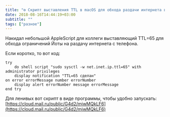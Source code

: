 ```yaml
---
title: "⚙️ Скрипт выставления TTL в macOS для обхода раздачи интернета в Йоте"
date: 2018-08-16T14:44:19+03:00
subtitle: ""
tags: ["разное"]
---
```


Накидал небольшой AppleScript для коллеги выставляющий TTL=65 для обхода ограничений Йоты на раздачу интернета с телефона.

Если коротко, то вот код:

```
try
	do shell script "sudo sysctl -w net.inet.ip.ttl=65" with administrator privileges
	display notification "TTL=65 сделан"
on error errorMessage number errorNumber
	display alert errorNumber message errorMessage
end try
```

Для ленивых вот скрипт в виде программы, чтобы удобно запускать: [https://cloud.mail.ru/public/G4d2/mjwMQkLF6](https://cloud.mail.ru/public/G4d2/mjwMQkLF6)